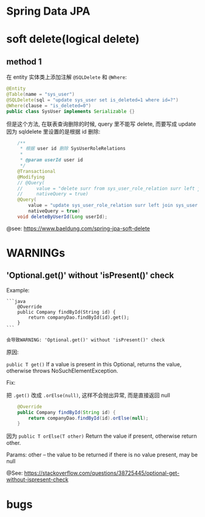 # Spring Data JPA

# soft delete(logical delete)

## method 1

在 entity 实体类上添加注解 `@SQLDelete` 和 `@Where`:

```java
@Entity
@Table(name = "sys_user")
@SQLDelete(sql = "update sys_user set is_deleted=1 where id=?")
@Where(clause = "is_deleted=0")
public class SysUser implements Serializable {}
```

但是这个方法, 在联表查询删除的时候, query 里不能写 delete, 而要写成 update 因为 sqldelete 里设置的是根据 id 删除:

```java
    /**
     * 根据 user id 删除 SysUserRoleRelations
     *
     * @param userId user id
     */
    @Transactional
    @Modifying
    // @Query(
    //     value = "delete surr from sys_user_role_relation surr left join sys_user su on surr.user_id = su.id where surr.is_deleted = 0",
    //     nativeQuery = true)
    @Query(
        value = "update sys_user_role_relation surr left join sys_user su on surr.user_id = su.id set surr.is_deleted = 1 where surr.is_deleted = 0",
        nativeQuery = true)
    void deleteByUserId(Long userId);
```

@see: https://www.baeldung.com/spring-jpa-soft-delete

# WARNINGs

## 'Optional.get()' without 'isPresent()' check

Example:

    ```java
        @Override
        public Company findById(String id) {
            return companyDao.findById(id).get();
        }
    ```

    会导致WARNING: 'Optional.get()' without 'isPresent()' check

原因:

`public T get()` If a value is present in this Optional, returns the value, otherwise throws NoSuchElementException.

Fix:

把 `.get()` 改成 `.orElse(null)`, 这样不会抛出异常, 而是直接返回 null

```java
    @Override
    public Company findById(String id) {
        return companyDao.findById(id).orElse(null);
    }
```

因为 `public T orElse(T other)` Return the value if present, otherwise return other.

Params: other – the value to be returned if there is no value present, may be null

@See: https://stackoverflow.com/questions/38725445/optional-get-without-ispresent-check

# bugs

